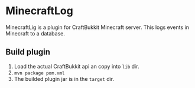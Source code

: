# MinecraftLog

MinecraftLig is a plugin for CraftBukkit Minecraft server. This logs events in Minecraft to a database.

## Build plugin

1. Load the actual CraftBukkit api an copy into `lib` dir.
2. `mvn package pom.xml`
3. The builded plugin jar is in the `target` dir.
